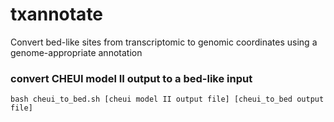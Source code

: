 # txannotate
Convert bed-like sites from transcriptomic to genomic coordinates using a genome-appropriate annotation


### convert CHEUI model II output to a bed-like input
```
bash cheui_to_bed.sh [cheui model II output file] [cheui_to_bed output file]
```

